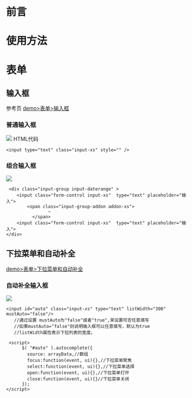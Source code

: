 
# 前言

# 使用方法



# 表单

## 输入框
参考页 [demo>表单>输入框][1]

### 普通输入框
![][2]
HTML代码

``` html?linenums
<input type="text" class="input-xs" style="" />
```
### 组合输入框
![][3]
```html?linenums
 <div class="input-group input-daterange" >
  	<input class="form-control input-xs"  type="text" placeholder="输入">
  		<span class="input-group-addon addon-xs">
                ~
          </span>
  	<input class="form-control input-xs"  type="text" placeholder="输入">
</div>
```

## 下拉菜单和自动补全
[demo>表单>下拉菜单和自动补全][4]
### 自动补全输入框
![][5]

``` html?linenums
<input id="auto" class="input-xs" type="text" listWidth="300" mustAuto="false"/>
   //通过设置 mustAuto为"false"或者"true",来设置可否任意填写
   //如果mustAuto="false"则说明输入框可以任意填写，默认为true
   //listWidth属性表示下拉列表的宽度。

 <script>
	  $( "#auto" ).autocomplete({
		source: arrayData,//数组
		focus:function(event, ui){},//下拉菜单聚焦
		select:function(event, ui){},//下拉菜单选择
		open:function(event, ui){},//下拉菜单打开
		close:function(event, ui){}//下拉菜单关闭
	  });
</script>
```









  [1]: http://tonyyang.cn/test/oa/main/#demo/form/input
  [2]: https://www.github.com/codertony/5i5j-document/raw/master/images/1513673749252.jpg
  [3]: https://www.github.com/codertony/5i5j-document/raw/master/images/1513673973879.jpg
  [4]: http://tonyyang.cn/test/oa/main/#demo/form/selectorAuto
  [5]: https://www.github.com/codertony/5i5j-document/raw/master/images/1513674183449.jpg